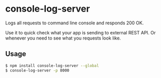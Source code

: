 # console-log-server
Logs all requests to command line console and responds 200 OK.

Use it to quick check what your app is sending to external REST API. Or whenever you need to see what you requests look like.

## Usage

```sh
$ npm install console-log-server --global
$ console-log-server -p 8000
```


